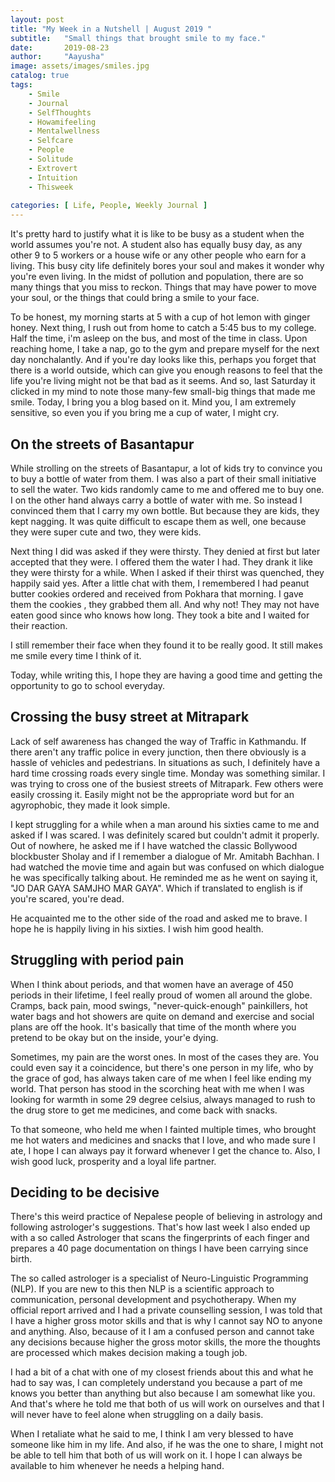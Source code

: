```yaml
---
layout: post
title: "My Week in a Nutshell | August 2019 "
subtitle:   "Small things that brought smile to my face."
date:       2019-08-23
author:     "Aayusha"
image: assets/images/smiles.jpg
catalog: true
tags:
    - Smile
    - Journal
    - SelfThoughts
    - Howamifeeling
    - Mentalwellness
    - Selfcare
    - People    
    - Solitude
    - Extrovert
    - Intuition
    - Thisweek
    
categories: [ Life, People, Weekly Journal ]   
---
```


It's pretty hard to justify what it is like to be busy as a student when the world assumes you're not. A student also has
equally busy day, as any other 9 to 5 workers or a house wife or any other people who earn for a living. This busy city life
definitely bores your soul and makes it wonder why you're even living. In the midst of pollution and population, there are so many
things that you miss to reckon. Things that may have power to move your soul, or the things that could bring a smile to your face.

To be honest, my morning starts at 5 with a cup of hot lemon with ginger honey. Next thing, I rush out from home to catch a 5:45 bus
to my college. Half the time, i'm asleep on the bus, and most of the time in class. Upon reaching home, I take a nap, go to the gym
and prepare myself for the next day nonchalantly. And if you're day looks like this, perhaps you forget that there is a world outside,
which can give you enough reasons to feel that the life you're living might not be that bad as it seems. And so, last Saturday
it clicked in my mind to note those many-few small-big things that made me smile. Today, I bring you a blog based on it.
Mind you, I am extremely sensitive, so even you if you bring me a cup of water, I might cry.

<h2 class="text-primary">On the streets of Basantapur</h2> 
While strolling on the streets of Basantapur, a lot of kids try to convince you to buy a bottle of water from them. I was also a part of
their small initiative to sell the water. Two kids randomly came to me and offered me to buy one. I on the other hand always
carry a bottle of water with me. So instead I convinced them that I carry my own bottle. But because they are kids, they kept nagging.
It was quite difficult to escape them as well, one because they were super cute and two, they were kids. 

Next thing I did was asked if they were thirsty. They denied at first but later accepted that they were. I offered them the water I had.
They drank it like they were thirsty for a while. When I asked if their thirst was quenched, they happily said yes.
After a little chat with them, I remembered I had peanut butter cookies ordered and received from Pokhara that morning.
I gave them the cookies , they grabbed them all. And why not! They may not have eaten good since who knows how long. 
They took a bite and I waited for their reaction. 

I still remember their face when they found it to be really good. It still makes me smile every time I think of it.

Today, while writing this, I hope they are having a good time and getting the opportunity to go to school everyday.

<h2 class="text-primary">Crossing the busy street at Mitrapark</h2> 
Lack of self awareness has changed the way of Traffic in Kathmandu. If there aren't any traffic police in every junction, then
there obviously is a hassle of vehicles and pedestrians. In situations as such, I definitely have a hard time crossing roads every single time.
Monday was something similar. I was trying to cross one of the busiest streets of Mitrapark. Few others were easily crossing it. Easily
might not be the appropriate word but for an agyrophobic, they made it look simple.

I kept struggling for a while when a man around his sixties came to me and asked if I was scared. I was definitely scared but 
couldn't admit it properly. Out of nowhere, he asked me if I have watched the classic Bollywood blockbuster Sholay and if I 
remember a dialogue of Mr. Amitabh Bachhan. I had watched the movie time and again but was confused on which dialogue he was
specifically talking about. He reminded me as he went on saying it, "JO DAR GAYA SAMJHO MAR GAYA". Which if translated to english 
is if you're scared, you're dead. 

He acquainted me to the other side of the road and asked me to brave. I hope he is happily living in his sixties. I wish him good health.


<h2 class="text-primary">Struggling with period pain</h2> 
When I think about periods, and that women have an average of 450 periods in their lifetime, I feel really proud of women all around
the globe. Cramps, back pain, mood swings, "never-quick-enough" painkillers, hot water bags and hot showers are
quite on demand and exercise and social plans are off the hook. It's basically that
time of the month where you pretend to be okay but on the inside, your'e dying.

Sometimes, my pain are the worst ones. In most of the cases they are.
You could even say it a coincidence, but there's one person in my life, who by the grace of god, has always taken care of me when I feel like ending my world. 
That person has stood in the scorching heat with me when I was looking for warmth in some 29 degree celsius, always managed to rush to the drug store to get me medicines, 
and come back with snacks. 

To that someone, who held me when I fainted multiple times, who brought me hot waters and medicines and snacks that I love,
and who made sure I ate, I hope I can always pay it forward whenever I get the chance to. Also, I wish good luck, prosperity 
and a loyal life partner.

<h2 class="text-primary">Deciding to be decisive</h2> 
There's this weird practice of Nepalese people of believing in astrology and following astrologer's suggestions. That's how
last week I also ended up with a so called Astrologer that scans the fingerprints of each finger and prepares a 40 page
documentation on things I have been carrying since birth.

The so called astrologer is a specialist of Neuro-Linguistic Programming (NLP). If you are new to this then NLP is a scientific 
approach to communication, personal development and psychotherapy. When my official report arrived and I had a private counselling
session, I was told that I have a higher gross motor skills and that is why I cannot say NO to anyone and anything. Also, because of
it I am a confused person and cannot take any decisions because higher the gross motor skills, the more the thoughts are processed which
makes decision making a tough job.

I had a bit of a chat with one of my closest friends about this and what he had to say was, I can completely understand you 
because a part of me knows you better than anything but also because I am somewhat like you. And that's where he told me that
both of us will work on ourselves and that I will never have to feel alone when struggling on a daily basis.

When I retaliate what he said to me, I think I am very blessed to have someone like him in my life. And also, if he was the one
to share, I might not be able to tell him that both of us will work on it. I hope I can always be available to him whenever he needs
a helping hand.